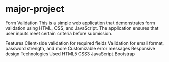 # major-project
Form Validation
This is a simple web application that demonstrates form validation using HTML, CSS, and JavaScript. The application ensures that user inputs meet certain criteria before submission.

Features
Client-side validation for required fields
Validation for email format, password strength, and more
Customizable error messages
Responsive design
Technologies Used
HTML5
CSS3
JavaScript
Bootstrap
